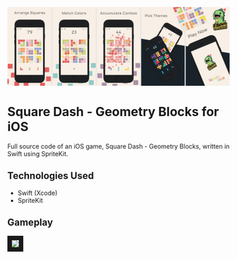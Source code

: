 ![Game Screenshots](/Misc/Screenshots.jpg)

# Square Dash - Geometry Blocks for iOS
Full source code of an iOS game, Square Dash - Geometry Blocks, written in Swift using SpriteKit.

## Technologies Used
* Swift (Xcode)
* SpriteKit

## Gameplay

<a href="https://www.youtube.com/watch?v=TSNTWcIc-Ko" target="_blank"><img src="https://img.youtube.com/vi/TSNTWcIc-Ko/hqdefault.jpg" border="10" /></a>

